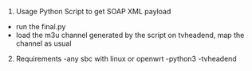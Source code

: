 1. Usage
Python Script to get SOAP XML payload
- run the final.py
- load the m3u channel generated by the script on tvheadend, map the channel as usual

2. Requirements
   -any sbc with linux or openwrt
   -python3
   -tvheadend
